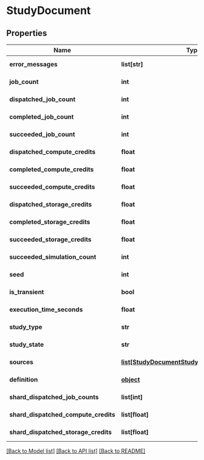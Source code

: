 # StudyDocument

## Properties
Name | Type | Description | Notes
------------ | ------------- | ------------- | -------------
**error_messages** | **list[str]** |  | [optional] [readonly] 
**job_count** | **int** |  | [optional] [readonly] 
**dispatched_job_count** | **int** |  | [optional] [readonly] 
**completed_job_count** | **int** |  | [optional] [readonly] 
**succeeded_job_count** | **int** |  | [optional] [readonly] 
**dispatched_compute_credits** | **float** |  | [optional] [readonly] 
**completed_compute_credits** | **float** |  | [optional] [readonly] 
**succeeded_compute_credits** | **float** |  | [optional] [readonly] 
**dispatched_storage_credits** | **float** |  | [optional] [readonly] 
**completed_storage_credits** | **float** |  | [optional] [readonly] 
**succeeded_storage_credits** | **float** |  | [optional] [readonly] 
**succeeded_simulation_count** | **int** |  | [optional] [readonly] 
**seed** | **int** |  | [optional] [readonly] 
**is_transient** | **bool** |  | [optional] [readonly] 
**execution_time_seconds** | **float** |  | [optional] [readonly] 
**study_type** | **str** |  | [optional] [readonly] 
**study_state** | **str** |  | [optional] [readonly] 
**sources** | [**list[StudyDocumentStudyDocumentDataSource]**](StudyDocumentStudyDocumentDataSource.md) |  | [optional] [readonly] 
**definition** | [**object**](.md) |  | [optional] [readonly] 
**shard_dispatched_job_counts** | **list[int]** |  | [optional] [readonly] 
**shard_dispatched_compute_credits** | **list[float]** |  | [optional] [readonly] 
**shard_dispatched_storage_credits** | **list[float]** |  | [optional] [readonly] 

[[Back to Model list]](../README.md#documentation-for-models) [[Back to API list]](../README.md#documentation-for-api-endpoints) [[Back to README]](../README.md)


